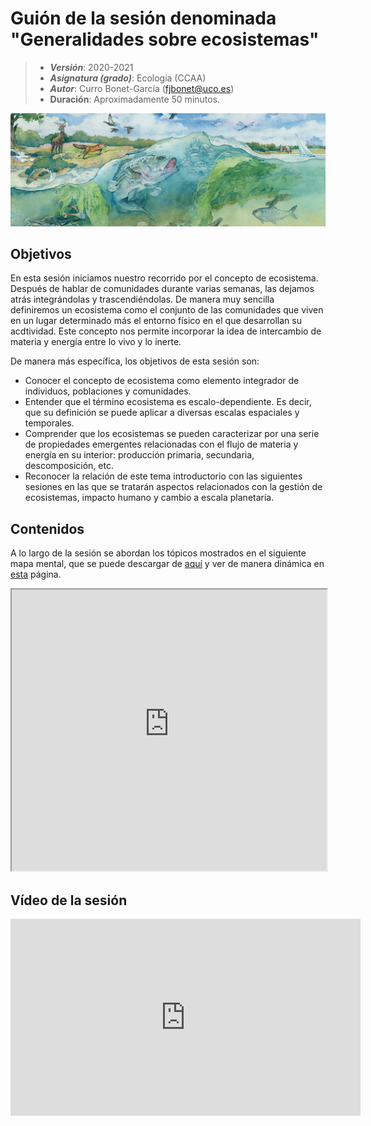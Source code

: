 # Guión de la sesión denominada "Generalidades sobre ecosistemas"


> + **_Versión_**: 2020-2021
> + **_Asignatura (grado)_**: Ecología (CCAA)
> + **_Autor_**: Curro Bonet-García (fjbonet@uco.es)
> + **Duración**: Aproximadamente 50 minutos.

<img src="https://github.com/aprendiendo-cosas/Te_ecosistemas_ecologia_ccaa/raw/main/imagenes/portada.jpg" alt="portada" style="zoom:150%;" />



## Objetivos 

En esta sesión iniciamos nuestro recorrido por el concepto de ecosistema. Después de hablar de comunidades durante varias semanas, las dejamos atrás integrándolas y trascendiéndolas. De manera muy sencilla definiremos un ecosistema como el conjunto de las comunidades que viven en un lugar determinado más el entorno físico en el que desarrollan su acdtividad. Este concepto nos permite incorporar la idea de intercambio de materia y energía entre lo vivo y lo inerte.

De manera más específica, los objetivos de esta sesión son:

 + Conocer el concepto de ecosistema como elemento integrador de individuos, poblaciones y comunidades.
 + Entender que el término ecosistema es escalo-dependiente. Es decir, que su definición se puede aplicar a diversas escalas espaciales y temporales.
 + Comprender que los ecosistemas se pueden caracterizar por una serie de propiedades emergentes relacionadas con el flujo de materia y energía en su interior: producción primaria, secundaria, descomposición, etc.
 + Reconocer la relación de este tema introductorio con las siguientes sesiones en las que se tratarán aspectos relacionados con la gestión de ecosistemas, impacto humano y cambio a escala planetaria. 



 ## Contenidos
A lo largo de la sesión se abordan los tópicos mostrados en el siguiente mapa mental, que se puede descargar de [aquí](https://github.com/aprendiendo-cosas/Te_ecosistemas_ecologia_ccaa/raw/main/presentacion/Ecosistemas_generalidades.xmind) y ver de  manera dinámica en [esta](https://aprendiendo-cosas.github.io/Te_ecosistemas_ecologia_ccaa/presentacion/ecosistemas.html) página.

<iframe
  src="https://aprendiendo-cosas.github.io/Te_ecosistemas_ecologia_ccaa/presentacion/ecosistemas.html"
  style="width:100%; height:450px;"
></iframe>


## Vídeo de la sesión



<iframe width="560" height="315" src="https://www.youtube.com/embed/C5rgtm7jFAo" title="YouTube video player" frameborder="0" allow="accelerometer; autoplay; clipboard-write; encrypted-media; gyroscope; picture-in-picture" allowfullscreen></iframe>